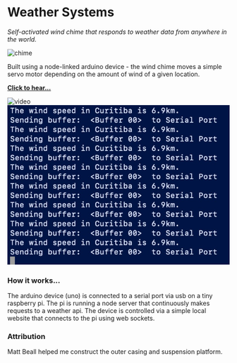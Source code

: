 # Weather Systems

_Self-activated wind chime that responds to weather data from anywhere in the world._

![chime](assets/chime.jpg)

Built using a node-linked arduino device - the wind chime moves a simple servo motor depending on the amount of wind of a given location. 

__[Click to hear...](https://vimeo.com/637224646)__

![video](assets/chime-live.gif)
![logs](assets/logs.JPG)
### How it works...
The arduino device (uno) is connected to a serial port via usb on a tiny raspberry pi. The pi is running a node server that continuously makes requests to a weather api. The device is controlled via a simple local website that connects to the pi using web sockets. 

### Attribution
Matt Beall helped me construct the outer casing and suspension platform. 


